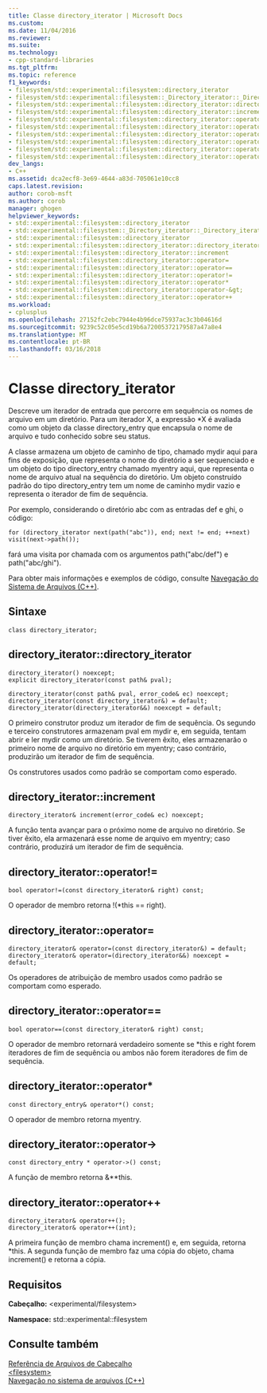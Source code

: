 ```yaml
---
title: Classe directory_iterator | Microsoft Docs
ms.custom: 
ms.date: 11/04/2016
ms.reviewer: 
ms.suite: 
ms.technology:
- cpp-standard-libraries
ms.tgt_pltfrm: 
ms.topic: reference
f1_keywords:
- filesystem/std::experimental::filesystem::directory_iterator
- filesystem/std::experimental::filesystem::_Directory_iterator::_Directory_iterator
- filesystem/std::experimental::filesystem::directory_iterator::directory_iterator
- filesystem/std::experimental::filesystem::directory_iterator::increment
- filesystem/std::experimental::filesystem::directory_iterator::operator=
- filesystem/std::experimental::filesystem::directory_iterator::operator==
- filesystem/std::experimental::filesystem::directory_iterator::operator!=
- filesystem/std::experimental::filesystem::directory_iterator::operator*
- filesystem/std::experimental::filesystem::directory_iterator::operator-&gt;
- filesystem/std::experimental::filesystem::directory_iterator::operator++
dev_langs:
- C++
ms.assetid: dca2ecf8-3e69-4644-a83d-705061e10cc8
caps.latest.revision: 
author: corob-msft
ms.author: corob
manager: ghogen
helpviewer_keywords:
- std::experimental::filesystem::directory_iterator
- std::experimental::filesystem::_Directory_iterator::_Directory_iterator
- std::experimental::filesystem::directory_iterator
- std::experimental::filesystem::directory_iterator::directory_iterator
- std::experimental::filesystem::directory_iterator::increment
- std::experimental::filesystem::directory_iterator::operator=
- std::experimental::filesystem::directory_iterator::operator==
- std::experimental::filesystem::directory_iterator::operator!=
- std::experimental::filesystem::directory_iterator::operator*
- std::experimental::filesystem::directory_iterator::operator-&gt;
- std::experimental::filesystem::directory_iterator::operator++
ms.workload:
- cplusplus
ms.openlocfilehash: 27152fc2ebc7944e4b96dce75937ac3c3b04616d
ms.sourcegitcommit: 9239c52c05e5cd19b6a72005372179587a47a8e4
ms.translationtype: MT
ms.contentlocale: pt-BR
ms.lasthandoff: 03/16/2018
---
```

# <a name="directoryiterator-class"></a>Classe directory_iterator
Descreve um iterador de entrada que percorre em sequência os nomes de arquivo em um diretório. Para um iterador X, a expressão *X é avaliada como um objeto da classe directory_entry que encapsula o nome de arquivo e tudo conhecido sobre seu status.  
  
 A classe armazena um objeto de caminho de tipo, chamado mydir aqui para fins de exposição, que representa o nome do diretório a ser sequenciado e um objeto do tipo directory_entry chamado myentry aqui, que representa o nome de arquivo atual na sequência do diretório. Um objeto construído padrão do tipo directory_entry tem um nome de caminho mydir vazio e representa o iterador de fim de sequência.  
  
 Por exemplo, considerando o diretório abc com as entradas def e ghi, o código:  
  
 `for (directory_iterator next(path("abc")), end; next != end; ++next)     visit(next->path());`  
  
 fará uma visita por chamada com os argumentos path("abc/def") e path("abc/ghi").  
  
 Para obter mais informações e exemplos de código, consulte [Navegação do Sistema de Arquivos (C++)](../standard-library/file-system-navigation.md).  
  
## <a name="syntax"></a>Sintaxe  
  
```  
class directory_iterator;  
```  
  
## <a name="directoryiteratordirectoryiterator"></a>directory_iterator::directory_iterator  
  
```  
directory_iterator() noexcept;  
explicit directory_iterator(const path& pval);

directory_iterator(const path& pval, error_code& ec) noexcept;  
directory_iterator(const directory_iterator&) = default;  
directory_iterator(directory_iterator&&) noexcept = default;  
```  
  
 O primeiro construtor produz um iterador de fim de sequência. Os segundo e terceiro construtores armazenam pval em mydir e, em seguida, tentam abrir e ler mydir como um diretório. Se tiverem êxito, eles armazenarão o primeiro nome de arquivo no diretório em myentry; caso contrário, produzirão um iterador de fim de sequência.  
  
 Os construtores usados como padrão se comportam como esperado.  
  
## <a name="directoryiteratorincrement"></a>directory_iterator::increment  
  
```  
directory_iterator& increment(error_code& ec) noexcept;  
```  
  
 A função tenta avançar para o próximo nome de arquivo no diretório. Se tiver êxito, ela armazenará esse nome de arquivo em myentry; caso contrário, produzirá um iterador de fim de sequência.  
  
## <a name="directoryiteratoroperator"></a>directory_iterator::operator!=  
  
```  
bool operator!=(const directory_iterator& right) const;
```  
  
 O operador de membro retorna !(*this == right).  
  
## <a name="directoryiteratoroperator"></a>directory_iterator::operator=  
  
```  
directory_iterator& operator=(const directory_iterator&) = default;  
directory_iterator& operator=(directory_iterator&&) noexcept = default;  
```  
  
 Os operadores de atribuição de membro usados como padrão se comportam como esperado.  
  
## <a name="directoryiteratoroperator"></a>directory_iterator::operator==  
  
```  
bool operator==(const directory_iterator& right) const;
```  
  
 O operador de membro retornará verdadeiro somente se *this e right forem iteradores de fim de sequência ou ambos não forem iteradores de fim de sequência.  
  
## <a name="directoryiteratoroperator"></a>directory_iterator::operator*  
  
```  
const directory_entry& operator*() const;
```  
  
 O operador de membro retorna myentry.  
  
## <a name="directoryiteratoroperator-"></a>directory_iterator::operator->  
  
```  
const directory_entry * operator->() const;
```  
  
 A função de membro retorna &**this.  
  
## <a name="directoryiteratoroperator"></a>directory_iterator::operator++  
  
```  
directory_iterator& operator++();
directory_iterator& operator++(int);
```  
  
 A primeira função de membro chama increment() e, em seguida, retorna *this. A segunda função de membro faz uma cópia do objeto, chama increment() e retorna a cópia.  
  
## <a name="requirements"></a>Requisitos  
 **Cabeçalho:** \<experimental/filesystem>  
  
 **Namespace:** std::experimental::filesystem  
  
## <a name="see-also"></a>Consulte também  
 [Referência de Arquivos de Cabeçalho](../standard-library/cpp-standard-library-header-files.md)   
 [\<filesystem>](../standard-library/filesystem.md)   
 [Navegação no sistema de arquivos (C++)](../standard-library/file-system-navigation.md)

